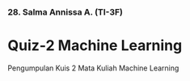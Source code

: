 ### 28. Salma Annissa A. (TI-3F)
# Quiz-2 Machine Learning
Pengumpulan Kuis 2 Mata Kuliah Machine Learning
